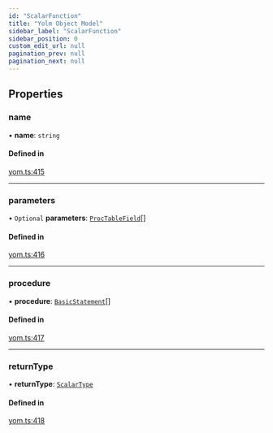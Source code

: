 ```yaml
---
id: "ScalarFunction"
title: "Yolm Object Model"
sidebar_label: "ScalarFunction"
sidebar_position: 0
custom_edit_url: null
pagination_prev: null
pagination_next: null
---
```


## Properties

### name

• **name**: `string`

#### Defined in

[yom.ts:415](https://github.com/yolmio/boost/blob/964b449/src/yom.ts#L415)

___

### parameters

• `Optional` **parameters**: [`ProcTableField`](ProcTableField.md)[]

#### Defined in

[yom.ts:416](https://github.com/yolmio/boost/blob/964b449/src/yom.ts#L416)

___

### procedure

• **procedure**: [`BasicStatement`](../modules.md#basicstatement)[]

#### Defined in

[yom.ts:417](https://github.com/yolmio/boost/blob/964b449/src/yom.ts#L417)

___

### returnType

• **returnType**: [`ScalarType`](../modules.md#scalartype)

#### Defined in

[yom.ts:418](https://github.com/yolmio/boost/blob/964b449/src/yom.ts#L418)

